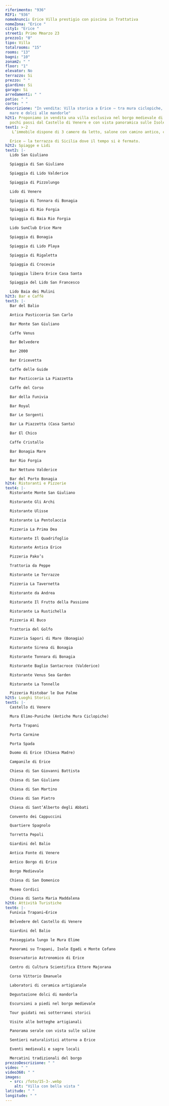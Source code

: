 ```yaml
---
riferimento: "936"
RIF1: "936"
nomeAnunci: Erice Villa prestigio con piscina in Trattativa
nomeZona: "Erice "
city1: "Erice "
street1: Primo Mmarzo 23
prezzo1: "0"
tipo: Villa
totalrooms: "15"
rooms: "13"
bagni: "10"
zonam2: " "
floor: "1"
elevator: No
terrazzo: Si
prezzo: " "
giardino: Si
garage: Si
arredamenti: " "
patio: " "
corte: " "
descrizione: "In vendita: Villa storica a Erice – tra mura ciclopiche, vista sul
  mare e dolci alle mandorle"
h2t1: Proponiamo in vendita una villa esclusiva nel borgo medievale di Erice, a
  pochi passi dal Castello di Venere e con vista panoramica sulle Isole Egadi.
text1: >-2
   L’immobile dispone di 3 camere da letto, salone con camino antico, cucina abitabile in pietra, 2 bagni, cortile interno, terrazza panoramica e giardino con agrumi.

  Erice – la terrazza di Sicilia dove il tempo si è fermato.
h2t2: Spiagge e Lidi
text2: |-
  Lido San Giuliano

  Spiaggia di San Giuliano

  Spiaggia di Lido Valderice

  Spiaggia di Pizzolungo

  Lido di Venere

  Spiaggia di Tonnara di Bonagia

  Spiaggia di Rio Forgia

  Spiaggia di Baia Rio Forgia

  Lido SunClub Erice Mare

  Spiaggia di Bonagia

  Spiaggia di Lido Playa

  Spiaggia di Rigaletta

  Spiaggia di Crocevie

  Spiaggia libera Erice Casa Santa

  Spiaggia del Lido San Francesco

  Lido Baia dei Mulini
h2t3: Bar e Caffè
text3: |-
  Bar del Balio

  Antica Pasticceria San Carlo

  Bar Monte San Giuliano

  Caffe Venus

  Bar Belvedere

  Bar 2000

  Bar Ericevetta

  Caffe delle Guide

  Bar Pasticceria La Piazzetta

  Caffe del Corso

  Bar della Funivia

  Bar Royal

  Bar Le Sorgenti

  Bar La Piazzetta (Casa Santa)

  Bar El Chico

  Caffe Cristallo

  Bar Bonagia Mare

  Bar Rio Forgia

  Bar Nettuno Valderice

  Bar del Porto Bonagia
h2t4: Ristoranti e Pizzerie
text4: |-
  Ristorante Monte San Giuliano

  Ristorante Gli Archi

  Ristorante Ulisse

  Ristorante La Pentolaccia

  Pizzeria La Prima Dea

  Ristorante Il Quadrifoglio

  Ristorante Antica Erice

  Pizzeria Pako’s

  Trattoria da Peppe

  Ristorante Le Terrazze

  Pizzeria La Tavernetta

  Ristorante da Andrea

  Ristorante Il Frutto della Passione

  Ristorante La Rustichella

  Pizzeria Al Buco

  Trattoria del Golfo

  Pizzeria Sapori di Mare (Bonagia)

  Ristorante Sirena di Bonagia

  Ristorante Tonnara di Bonagia

  Ristorante Baglio Santacroce (Valderice)

  Ristorante Venus Sea Garden

  Ristorante La Tonnelle

  Pizzeria Ristobar le Due Palme
h2t5: Luoghi Storici
text5: |-
  Castello di Venere

  Mura Elimo-Puniche (Antiche Mura Ciclopiche)

  Porta Trapani

  Porta Carmine

  Porta Spada

  Duomo di Erice (Chiesa Madre)

  Campanile di Erice

  Chiesa di San Giovanni Battista

  Chiesa di San Giuliano

  Chiesa di San Martino

  Chiesa di San Pietro

  Chiesa di Sant’Alberto degli Abbati

  Convento dei Cappuccini

  Quartiere Spagnolo

  Torretta Pepoli

  Giardini del Balio

  Antica Fonte di Venere

  Antico Borgo di Erice

  Borgo Medievale

  Chiesa di San Domenico

  Museo Cordici

  Chiesa di Santa Maria Maddalena
h2t6: Attività Turistiche
text6: |-
  Funivia Trapani–Erice

  Belvedere del Castello di Venere

  Giardini del Balio

  Passeggiata lungo le Mura Elime

  Panorami su Trapani, Isole Egadi e Monte Cofano

  Osservatorio Astronomico di Erice

  Centro di Cultura Scientifica Ettore Majorana

  Corso Vittorio Emanuele

  Laboratori di ceramica artigianale

  Degustazione dolci di mandorla

  Escursioni a piedi nel borgo medievale

  Tour guidati nei sotterranei storici

  Visite alle botteghe artigianali

  Panorama serale con vista sulle saline

  Sentieri naturalistici attorno a Erice

  Eventi medievali e sagre locali

  Mercatini tradizionali del borgo
prezzoDescrizione: " "
video: " "
video360: " "
images:
  - src: /foto/15-3-.webp
    alt: "Villa con bella vista "
latitude: " "
longitude: " "
---
```


